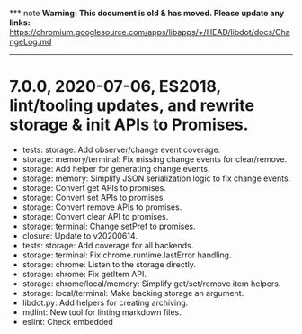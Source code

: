 *** note
**Warning: This document is old & has moved.  Please update any links:**<br>
https://chromium.googlesource.com/apps/libapps/+/HEAD/libdot/docs/ChangeLog.md
***

# 7.0.0, 2020-07-06, ES2018, lint/tooling updates, and rewrite storage & init APIs to Promises.

* tests: storage: Add observer/change event coverage.
* storage: memory/terminal: Fix missing change events for clear/remove.
* storage: Add helper for generating change events.
* storage: memory: Simplify JSON serialization logic to fix change events.
* storage: Convert get APIs to promises.
* storage: Convert set APIs to promises.
* storage: Convert remove APIs to promises.
* storage: Convert clear API to promises.
* storage: terminal: Change setPref to promises.
* closure: Update to v20200614.
* tests: storage: Add coverage for all backends.
* storage: terminal: Fix chrome.runtime.lastError handling.
* storage: chrome: Listen to the storage directly.
* storage: chrome: Fix getItem API.
* storage: chrome/local/memory: Simplify get/set/remove item helpers.
* storage: local/terminal: Make backing storage an argument.
* libdot.py: Add helpers for creating archiving.
* mdlint: New tool for linting markdown files.
* eslint: Check embedded <script> content.
* npm: Refresh tool versions.
* lib.init: Rewrite from callbacks to promises.
* storage: terminal: Pull init out of constructor.
* i18n: Change getAcceptLanguages from callbacks to promises.
* Make ES2018 requirement official.
* fs: Drop unused log & err helpers.
* lint: Run whitespace checks on svg/xml files.
* pylint: Do not crash on missing files.
* gitignore: Split bin/ out.
* externs: Switch to generated terminalPrivate externs.
* lint: Add shortcuts to narrow down selection.
* lint: Also lint the top level files.
* lint: Make unlinted files into warnings.
* cpplint: Promote from ssh_client.
* imgcrush: Update to latest version.
* libdot.py: fetch: Add base64 support.
* libdot.py: fetch_data: New helper for fetching data directly.
* lint/pylint: Pull dynamic logic out of kokoro.
* link: Add --version to show all tools we use.
* lint: Do not try to lint .patch files.
* lint: Add basic html & text file checks.
* lint: Change default behavior to look at all files.
* closure-compiler: Merge with dedicated tool.
* eslint: Split out into dedicated tool.
* npm: Rework how we invoke node programs.
* libdot.py: run: Extend API for nicer logging.
* node: Fix Windows syncing.
* pylint: Refactor to use new tool guidelines.
* docs: Add guidelines for tools.
* lint: Filter out generated paths from Gerrit comments.
* imgcrush: Rewrite using pathlib.
* libdot.py: Convert constants to pathlib.Path.
* wcwidth: Add logic to automate downloading.
* wcwidth: Rewrite using pathlib.
* wcwidth: Update to Unicode 13.0.0 release.
* get_relative_path: Drop unused helper.
* externs: Force ordering of modules.
* lint: closure: Sort externs paths.
* fetch: Add a 5 min timeout.
* load_tests: Pass through mocha --reporter setting.
* closure-compiler: Pull Chrome externs from upstream.
* externs: browser/chrome: Drop custom Chrome externs.
* eslint: Enable no-multi-spacesfix checks.
* pylint: Handle newer systems w/out pylint3.
* storage: chrome: Fix JSDoc event type annotations.

# 6.0.0, 2020-04-29, Tons of linting cleanups.

* externs: Add/fix more APIs.
* closure: Update to latest v20200406.
* lit-element: Update to 2.3.1 to get live().
* closure: Update to v20200204.
* closure: Update to v20191027.
* jsdoc: Improve type information.
* chromeSupported: Fix return value.
* intl-segmenter: Clean up code a bit.
* colors: Fix implicit string->number coercion.
* preference_manager_tests: Workaround bad closure externs.
* polyfill: Drop Object.{values,enries}.
* externs: Avoid "const".
* i18n: Fallback to language if locale is not found.
* eslint: Enable no-throw-literal check.
* lint: Add missing dangling commas.
* eslint: Enable no-empty check.
* eslint: Enable prefer-rest-params check.
* mocha: Upgrade to v7.
* eslint: Enable no-var & prefer-const checks.
* node: Update to 12.14.1.
* closure: Update to v20190929.
* eslint: Disable l/I variable usage by default.
* lint: Convert var to let/const.
* fetch: Retry on connection failures.
* eslint: Enable arrow-parens checks.
* eslint: Enable one-var-declaration-per-line checks.
* eslint: Enable comma-dangle checks.
* eslint: Enable space-infix-ops checks.
* eslint: Enable comma-spacing checks.
* colors: hslx/hsla: New helpers.
* eslint: Enable no-useless-escape checks.
* lint: Clean up remaining opt_ usage.
* lint: Add missing braces everywhere per our style guide.
* wcwidth: Reformat range code style.
* MessageManager: Normalize message ids to uppercase.
* colors: luminance/contrastRatio: New helpers.

# 5.0.0, 2020-04-05, Unicode 13.0.0 update, and minor tooling improvements.

* wcwidth: Update to Unicode 13.0.0 release.
* colors: arrayToRGBA: Return rgb() when there's no alpha.
* i18n: Better resolve translations.
* minify-translations: Rename for reuse.
* bin: Improve timezone logging info.
* headless-chrome: Move unique logic out of common module.
* bin: Require Python 3.6+.
* colors: Add HSL helpers.
* MessageManager: Lookup en directly rather than en_US for messages.
* externs: bigint/chai: Add more prototypes.
* bin: Use UTF-8 encoding in more places.
* pylint: Include custom env for comments too.
* externs: browser: Add more prototypes.
* bin: Use sort_keys=True when dumping json.
* bin: unpack: Enable symlinks under Windows.
* bin: Use os.pathsep for portability.
* node: Add Windows support.
* eslint: Enable single quote checking.

# 4.0.0, 2019-11-28, Tons of tooling improvements & linting cleanups.

* bin: Log when/where we have an unpack cache hit.
* storage: Add terminal private storage.
* colors: Support hsla? css strings.
* colors: Convert transparent hex values to rgba and vice versa.
* bin: Drop mkzip & shell scripts.
* minify-translations: Add a --glob option.
* fs: Replace libdot.fs.FileReader with Blob.arrayBuffer/text.
* lint: Support skip-mkdeps flag.
* bin: Unify argument parsing & log setup in tools.
* lib: Remove lib.waitUntil API.
* PreferenceManager: Remove removeObserver API.
* lint: Add support for eslint --fix.
* eslint: Set max-len 80.
* bin: unpack: Fix portability issues for Windows.
* js: Rewrite code for jsdoc usage to avoid opt_ prefix.
* npm/eslint: Enable jsdoc plugin & tag naming.
* bin: logging: use colors with warning/error messages.
* lint: Fill out all gerrit comments fields.
* lint: Support generating deps before linting.
* pylint: Support kokoro gerrit format.
* mkdist: New helper for building our release.
* lint: Add third_party js files to default set.
* js: Clean up jsdoc more.
* externs: js compilation.
* bin: fetch: Fix portability issues for Windows.
* event: Rework to remove unused APIs.
* lint: Support kokoro gerrit format for closure.
* lib.PreferenceManager: Extract addObserver to a public function.
* fs: Migrate lib.fs.getOrCreateDirectory to Promises.
* fs: Migrate lib.fs.overwriteFile to Promises.
* fs: Migrate getOrCreateFile to Promises.
* lint: Improve gerrit comments output.
* fs: Migrate readFile to Promises.
* storage: Create common interface.
* bin: Dump stdout/stderr when commands fail.
* tests: Drop support for node testing.
* externs: Add APIs for closure.
* js: Clean up closure compilation.
* lib: Add lib.assert and lib.notNull to help JS compilation and tests.
* lint: Fix default filter.
* lint: Support kokoro gerrit format for eslint.
* lint: Fix chdir logic with default paths.
* lint: Have all packages specify closure args.
* pylint: Clean up various pylint issues in the code base.
* node: Rework code sharing.
* load_tests: Rework code sharing.
* concat: Rework code sharing.
* lint: Unify lint helper program.
* bin: Add machinery for importing our python programs.
* lib.MessageManager: Add Crlf mangling, internalize some members, and switch
  to Promise based API.
* eslint: Turn on more rules.
* js: Fix lint and closure-compile errors.
* bin: Drop Python 3.4 workaround.
* closure-compiler: New tool wrapper.

# 3.0.0, 2019-08-06, Few API improvements, and lots of test suite improvements.

* punycode: Drop our local copy & get from npm.
* load_tests: Tear down server on failures.
* load_tests: Add a --no-sandbox flag.
* load_tests: Move node tests out of package.json.
* libdot: Require Python 3.5+ in tooling.
* load_tests: Leverage mocha-headless-chrome for headless/CI.
* load_tests: Refactor mkdeps call.
* node_modules_create_bundle: Handle interrupted runs.
* fs: Add openFile helper.
* fs: readFile: Convert to Promises.
* load_tests: Support auto launching local node web server.
* f: getWhitespace: Drop helper for ES6 String.repeat.
* load_tests: Require node/npm (for chai/mocha).
* fetch: Leverage $DISTDIR cache.
* npm: Refresh bundled packages.
* pylint: Add libdot to search path.
* concat: Rework to support importing.

# 2.0.0, 2019-06-17, Significant API overhaul.

* load_tests: use DISPLAY=:0.
* lint: Rewrite helper in python.
* node/npm: Rewrite helpers in python.
* libdot.py: Hoist python helpers out of ssh_client.
* Update node to 10.15.3 & add update helper script.
* Add a python download helper.
* load_tests: Convert to python.
* concat: Replace arbitrary shell scripts with explicit commands.
* Start proper package.json packaging for npm.
* tests: Get them working under node.
* concat: Explicitly set file encoding to UTF-8.
* test_manager: Punt unused framework (for mocha).
* concat: Improve plain text resources.
* wcwidth: Update to Unicode 12.1.0 release.
* Update http:// to https:// URIs everywhere.
* tests: drop --allow-file-access-from-files.
* Add polyfill for Intl.Segmenter for breaking up Unicode graphemes.
* test: Support async preambles.
* Drop lib.f.Sequence APIs.
* test: Rework to catch early errors.
* fs: Convert lib.fs.readDirectory to Promises.
* array: Drop unused custom uint32 helpers.
* Drop lib.f.parseQuery for URLSearchParams.
* minify-translations: Sanity check placeholders.
* concat: Preserve whitespace in lines.
* tests: Drop setDefaults usage.
* mkzip: Also include css from third_party.
* Convert test suite to mocha.
* tests: Call chai asserts directly.
* Improve lib.f.openWindow tests.
* tests: Switch core to chai for asserts.
* npm: Add more test/dev packages (chai/mocha/jsdom).
* tests: Fix assert identity tests.
* colors: Clean up crackRGB return.
* Drop lib.f.alarm APIs.
* Drop lib.rtdep APIs.
* Drop lib.utf8 legacy APIs for Text{De,En}coder.
* tests: Allow tests to be selected via the URI.
* tests: Allow pass to not throw.
* Switch to ES6 Symbol.
* Import Text{De,En}coder polyfills.
* codec: Add performance notes wrt String.fromCharCode.apply.
* Add utf8 decoder tests.

# 1.26, 2019-01-19, openWindow & new codec helpers.

* test: Support comparing ArrayBuffer.
* concat: Fix date/version parsing again.
* minify-translations: Force utf-8 with messages.json.
* fs: Add a Promise wrapper for the FileReader API.
* codec: Allow stringToCodeUnitArray to create typed arrays.
* Speed up codec helpers.
* codec: New module for binary/UTF8/UTF16 helpers.
* tests: Switch to a dark theme.
* Add a lib.f.openWindow helper for noopener.

# 1.25, 2018-12-02, Minor improvements.

* prefs: Fix handling of null defaults.
* assertEQ: Handle typed arrays too.
* concat: Fix date/version swap.
* polyfill: Add Promise.finally.
* prefs: Coalesce writes when importing json files.
* pylint: Set 80 col limits.

# 1.24, 2018-10-24, Tool improvements for supporting nightly builds.

* concat: specify subprocess args
* concat: merge redundant strict directives
* mkzip: drop unused promote_version flag
* mkzip: add support for adding/removing version timestamps
* mkzip: add flag to disable plugin/manifest rewrite
* mkzip: improve manifest handling

# 1.23, 2018-08-29, Build improvements, i18n helpers, and npm support.

* mkzip: trim empty directories.
* build: push shflags usage to leaf scripts.
* readlink: convert to python.
* get_relative_path: convert to python.
* pylint: new helper.
* concat: convert to a python script.
* build: start a common libdot.py module.
* build: disable node download logic for crosh builds for now.
* build: add support for using npm in builds.
* stack: rewrite and add tests.
* MessageManager: prefer browser translations over local ones.
* i18n: move getMessage helper here.
* i18n: move replaceReferences helper here.
* i18n: start a new file to hold i18n/l10n related funcs.
* plugin-to-platform-specific: delete unused vars.

# 1.22, 2018-06-20, Unicode 11.0.0 updates and new helpers.

* Start a dedicated README file.
* lint: Add some linting script helpers.
* concat: Improve handling of escapes with string embedding.
* lib.f.lastError: New helper.
* readlink: Fix python-3 print func handling.
* lib.CredentialCache: New cache helper.
* wcwidth: Update lookup tables to Unicode 11.0.0.
* imgcrush: New helper script for crushing images.
* mkzip: Automatically minimize translations.

# 1.21, 2018-01-05, Minor fixes.

* Fix storage write callbacks with shallow prefs.
* Add helper script for filtering NaCl plugins for distribution.
* Set charset=utf-8 in html files.

# 1.20, 2017-12-13, Features & fixes.

* refactor ranges.py for better modularity
* add sanity check for empty test selection
* parseQuery: support arrays
* run replacements on default messages too
* fix loadMessages callback
* add a lib.f.getOs helper
* add a lib.f.getChromeMilestone helper

# 1.19, 2017-10-16, Bug fixes.

* Fix message lookup on non-Chrome browsers.
* Retry storage write failures like exceeding bandwidth quotas.

# 1.18, 2017-09-12, Unicode 10.0.0 updates.

* Add Object.values and Object.entries polyfills.
* wcwidth: Merge duplicate binary search funcs.
* wcwidth: Move east asian chars into a lookup table.
* wcwidth: Update lookup tables to Unicode 10.0.0.

# 1.17, 2017-09-01, Unicode fixes and array helpers.

* Start a lib.array API for low level array/bit operations.
* Tidy up code a bit to please linters.
* lib.wc.substr now includes leading combining characters.
* lib.wc.substr fix handling of surrogate pairs.
* Use arrow functions instead of "self" references.

# 1.16, 2017-08-16, Improve Unicode handling.

* lib.TestManager.Log completely rewritten for better capturing & use.
* Add a bin/load_tests.sh helper for quickly launching the tests.
* New lib.f.randomInt helper for integer ranges.
* lib.wc.substr now includes trailing combining characters.

# 1.15, 2017-06-29, Standards improvements.

* Drop old String.prototype.codePointAt polyfill.
* Drop lib.f.{l,r}pad in favor of String.pad{Start,End}.
  API breakage warning: Users of these funcs will need to update to use the
  new funcs, and include the new libdot polyfill library.

# 1.14, 2017-05-30, Standards cleanup.

* Add a lib.f.createEnum helper (largely for linting purposes).
* Move from non-standard __proto__ to standard Object.create/prototype.

# 1.13, 2017-05-18, IDN support.

* Relocate wcwidth module to third_party/ to follow Google practices.
* Integrate punycode.js for IDN support.
* Add MessageManager tests!
* Allow i18n attributes to re-use themselves.
* Use ES6 String.repeat & startsWith & endsWith helpers.
* Add a lib.f.rpad helper for right padding strings.

# 1.12, 2017-05-03, Window pref sharing fix.

* Fix notification of other windows when preferences are reset.
* Allow mkzip to do channel & version promotion independently.
* Update the test UI by showing progress in the title bar.

# 1.11, 2017-04-17, Test improvements.

* Added a bunch more tests, and improve the UI.
* Added support for legacy X11 RGB color encoding (#rrrrggggbbbb).

# 1.10, 2017-03-01, Overdue release.

* Since Chrome 53, the FileError interface has been removed.
  All FS functions work with DOMError objects now.
* Fix lib.colors.hexToRGB handling of FF fields.
* Add Strings.prototype.codePointAt polyfill.
* Improve surrogate pairs handling in lib.wc.strWidth.
* Fix lib.colors.mix return value.
* Fix lib.colors.rgbToHex handling of red values below 16.
* Add lib.f.smartFloorDivide helper.
* Update lib.f.getURL with newer Chrome versions.
* Fix lib.rtdep behavior under Safari.
* Add support for East Asian Ambiguous characters in lib.wc.

# 1.9, 2014-05-27, Add "@eval" directive to bin/concat.sh

* Add an "@eval" directive which evaluates its operand with bash's eval
  builtin, and appends the result to the concat output.

# 1.8, 2014-04-05, Remove option parameter from result.pass()

* lib.TestManager.Result.prototype.pass took an optional parameter, a message
  to log, which was never used, and made it awkward to use
  result.pass.bind(result) as the value of an onSuccess callback, since any
  parameter passed to the callback would show up in the test log.

# 1.7, 2014-04-28, Firefox compatibility

* Fix if `(chrome...)` tests to be `if (window.chrome...)`.
* Fix TextComplete exception detection.

# 1.6, 2014-02-24, lib.PreferenceManager fixes.

* diff() and onStorageChanged had issues dealing with boolean prefs
  and the change-to-default-value case.  The upshot was that
  set(name, true/false/DEFAULT_VALUE) caused the notifyChange to be called
  twice.

# 1.5, 2014-01-09, Switch from BlobBuilder to Blob constructor.

* BlobBuilder has been deprecated.  Switch over to the blob constructor instead.

# 1.4, 2013-07-17, Add test harness.

* Add lib_test.html test harness.
* Modify shell scripts to work on BSD.

# 1.3, 2013-04-30, Fix concat.sh append_string

* Fix append_string to work with multi-line strings.

# 1.2, 2013-04-02, Add export/import methods to lib.PreferenceManager.

* Add lib.PreferenceManager..exportAsJson/importFromJson methods to facilitate
  backup or migration of preferences.

# 1.1, 2013-03-14, Grab bag of changes.

* Initial add of libdot changelog.
* Fix file selection in libdot/bin/mkzip.sh.  rsync selection wasn't working
  properly and I couldn't figure out how to fix it.  Instead, we build a file
  list using patterns passed to the `find` utility, and feed the resulting
  list to rsync.
* Move echo_changelog function from hterm/bin into libdot/bin/common.sh so that
  any concat script has access to it.
* Remove base64 magic from bin/concat.sh, since bash can't handle the binary
  data properly anyway.  Concat files need to manually encode to base64 when
  appropriate.
* Switch concat.sh line wrapping to awk, since the bash implementation was
  super slow.
* Allow line continuations with trailing "\" character in concat files.
* Echo a bell character after rerunning "concat --forever" to indicate that
  the concat is done.
* lib.PreferenceManager..set() - Re-add the notifyChange_() call.
* lib.PreferenceManager..onStorageChange_() - Fixed.
